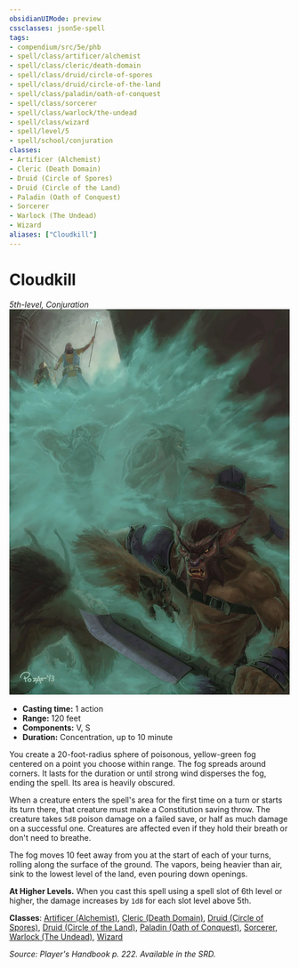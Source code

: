 ```yaml
---
obsidianUIMode: preview
cssclasses: json5e-spell
tags:
- compendium/src/5e/phb
- spell/class/artificer/alchemist
- spell/class/cleric/death-domain
- spell/class/druid/circle-of-spores
- spell/class/druid/circle-of-the-land
- spell/class/paladin/oath-of-conquest
- spell/class/sorcerer
- spell/class/warlock/the-undead
- spell/class/wizard
- spell/level/5
- spell/school/conjuration
classes:
- Artificer (Alchemist)
- Cleric (Death Domain)
- Druid (Circle of Spores)
- Druid (Circle of the Land)
- Paladin (Oath of Conquest)
- Sorcerer
- Warlock (The Undead)
- Wizard
aliases: ["Cloudkill"]
---
```

# Cloudkill
*5th-level, Conjuration*  
![](https://raw.githubusercontent.com/5etools-mirror-2/5etools-img/main/spells/PHB/Cloudkill.webp#right)  

- **Casting time:** 1 action
- **Range:** 120 feet
- **Components:** V, S
- **Duration:** Concentration, up to 10 minute

You create a 20-foot-radius sphere of poisonous, yellow-green fog centered on a point you choose within range. The fog spreads around corners. It lasts for the duration or until strong wind disperses the fog, ending the spell. Its area is heavily obscured.

When a creature enters the spell's area for the first time on a turn or starts its turn there, that creature must make a Constitution saving throw. The creature takes `5d8` poison damage on a failed save, or half as much damage on a successful one. Creatures are affected even if they hold their breath or don't need to breathe.

The fog moves 10 feet away from you at the start of each of your turns, rolling along the surface of the ground. The vapors, being heavier than air, sink to the lowest level of the land, even pouring down openings.

**At Higher Levels.** When you cast this spell using a spell slot of 6th level or higher, the damage increases by `1d8` for each slot level above 5th.

**Classes**: [Artificer (Alchemist)](/2-Mechanics/CLI/classes/artificer-alchemist-tce.md), [Cleric (Death Domain)](/2-Mechanics/CLI/classes/cleric-death-domain.md), [Druid (Circle of Spores)](/2-Mechanics/CLI/classes/druid-circle-of-spores-tce.md), [Druid (Circle of the Land)](/2-Mechanics/CLI/classes/druid-circle-of-the-land.md), [Paladin (Oath of Conquest)](/2-Mechanics/CLI/classes/paladin-oath-of-conquest-xge.md), [Sorcerer](/2-Mechanics/CLI/classes/sorcerer.md), [Warlock (The Undead)](/2-Mechanics/CLI/classes/warlock-the-undead-vrgr.md), [Wizard](/2-Mechanics/CLI/classes/wizard.md)

*Source: Player's Handbook p. 222. Available in the SRD.*